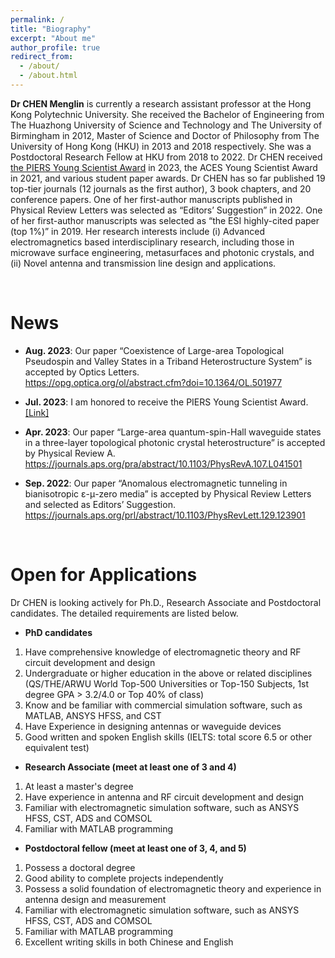 ```yaml
---
permalink: /
title: "Biography"
excerpt: "About me"
author_profile: true
redirect_from: 
  - /about/
  - /about.html
---
```


**Dr CHEN Menglin** is currently a research assistant professor at the Hong Kong Polytechnic University. She received the Bachelor of Engineering from The Huazhong University of Science and Technology and The University of Birmingham in 2012, Master of Science and Doctor of Philosophy from The University of Hong Kong (HKU) in 2013 and 2018 respectively. She was a Postdoctoral Research Fellow at HKU from 2018 to 2022. Dr CHEN received [the PIERS Young Scientist Award](https://piers.org/awards/young-scientist-award.html) in 2023, the ACES Young Scientist Award in 2021, and various student paper awards. Dr CHEN has so far published 19 top-tier journals (12 journals as the first author), 3 book chapters, and 20 conference papers. One of her first-author manuscripts published in Physical Review Letters was selected as “Editors’ Suggestion” in 2022. One of her first-author manuscripts was selected as “the ESI highly-cited paper (top 1%)” in 2019. Her research interests include (i) Advanced electromagnetics based interdisciplinary research, including those in microwave surface engineering, metasurfaces and photonic crystals, and (ii) Novel antenna and transmission line design and applications.

<br>

# News
- **Aug. 2023**: Our paper “Coexistence of Large-area Topological Pseudospin and Valley States in a Triband Heterostructure System” is accepted by Optics Letters.  
<https://opg.optica.org/ol/abstract.cfm?doi=10.1364/OL.501977>

- **Jul. 2023**: I am honored to receive the PIERS Young Scientist Award. [[Link]](https://piers.org/awards/young-scientist-award.html)

- **Apr. 2023**: Our paper “Large-area quantum-spin-Hall waveguide states in a three-layer topological photonic crystal heterostructure” is accepted by Physical Review A.  
<https://journals.aps.org/pra/abstract/10.1103/PhysRevA.107.L041501>

- **Sep. 2022**: Our paper “Anomalous electromagnetic tunneling in bianisotropic ε-μ-zero media” is accepted by Physical Review Letters and selected as Editors’ Suggestion.  <https://journals.aps.org/prl/abstract/10.1103/PhysRevLett.129.123901>


<br>

# Open for Applications

Dr CHEN is looking actively for Ph.D., Research Associate and Postdoctoral candidates. The detailed requirements are listed below.

- **PhD candidates**

1. Have comprehensive knowledge of electromagnetic theory and RF circuit development and design
2. Undergraduate or higher education in the above or related disciplines (QS/THE/ARWU World Top-500 Universities or Top-150 Subjects, 1st degree GPA > 3.2/4.0 or Top 40% of class)
3. Know and be familiar with commercial simulation software, such as MATLAB, ANSYS HFSS, and CST
4. Have Experience in designing antennas or waveguide devices
5. Good written and spoken English skills (IELTS: total score 6.5 or other equivalent test)

- **Research Associate (meet at least one of 3 and 4)**

1. At least a master's degree
2. Have experience in antenna and RF circuit development and design
3. Familiar with electromagnetic simulation software, such as ANSYS HFSS, CST, ADS and COMSOL
4. Familiar with MATLAB programming

- **Postdoctoral fellow (meet at least one of 3, 4, and 5)**

1. Possess a doctoral degree
2. Good ability to complete projects independently
3. Possess a solid foundation of electromagnetic theory and experience in antenna design and measurement
4. Familiar with electromagnetic simulation software, such as ANSYS HFSS, CST, ADS and COMSOL
5. Familiar with MATLAB programming
6. Excellent writing skills in both Chinese and English
